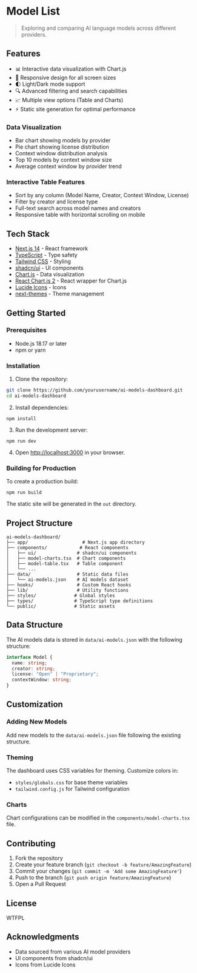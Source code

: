# Model List
> Exploring and comparing AI language models across different providers.

## Features

- 📊 Interactive data visualization with Chart.js
- 📱 Responsive design for all screen sizes
- 🌓 Light/Dark mode support
- 🔍 Advanced filtering and search capabilities
- 📈 Multiple view options (Table and Charts)
- ⚡ Static site generation for optimal performance

### Data Visualization

- Bar chart showing models by provider
- Pie chart showing license distribution
- Context window distribution analysis
- Top 10 models by context window size
- Average context window by provider trend

### Interactive Table Features

- Sort by any column (Model Name, Creator, Context Window, License)
- Filter by creator and license type
- Full-text search across model names and creators
- Responsive table with horizontal scrolling on mobile

## Tech Stack

- [Next.js 14](https://nextjs.org/) - React framework
- [TypeScript](https://www.typescriptlang.org/) - Type safety
- [Tailwind CSS](https://tailwindcss.com/) - Styling
- [shadcn/ui](https://ui.shadcn.com/) - UI components
- [Chart.js](https://www.chartjs.org/) - Data visualization
- [React Chart.js 2](https://react-chartjs-2.js.org/) - React wrapper for Chart.js
- [Lucide Icons](https://lucide.dev/) - Icons
- [next-themes](https://github.com/pacocoursey/next-themes) - Theme management

## Getting Started

### Prerequisites

- Node.js 18.17 or later
- npm or yarn

### Installation

1. Clone the repository:
```bash
git clone https://github.com/yourusername/ai-models-dashboard.git
cd ai-models-dashboard
```

2. Install dependencies:


```shellscript
npm install
```

3. Run the development server:


```shellscript
npm run dev
```

4. Open [http://localhost:3000](http://localhost:3000) in your browser.


### Building for Production

To create a production build:

```shellscript
npm run build
```

The static site will be generated in the `out` directory.

## Project Structure

```plaintext
ai-models-dashboard/
├── app/                    # Next.js app directory
├── components/            # React components
│   ├── ui/               # shadcn/ui components
│   ├── model-charts.tsx  # Chart components
│   ├── model-table.tsx   # Table component
│   └── ...
├── data/                 # Static data files
│   └── ai-models.json    # AI models dataset
├── hooks/                # Custom React hooks
├── lib/                  # Utility functions
├── styles/              # Global styles
├── types/               # TypeScript type definitions
└── public/              # Static assets
```

## Data Structure

The AI models data is stored in `data/ai-models.json` with the following structure:

```typescript
interface Model {
  name: string;
  creator: string;
  license: "Open" | "Proprietary";
  contextWindow: string;
}
```

## Customization

### Adding New Models

Add new models to the `data/ai-models.json` file following the existing structure.

### Theming

The dashboard uses CSS variables for theming. Customize colors in:

- `styles/globals.css` for base theme variables
- `tailwind.config.js` for Tailwind configuration


### Charts

Chart configurations can be modified in the `components/model-charts.tsx` file.

## Contributing

1. Fork the repository
2. Create your feature branch (`git checkout -b feature/AmazingFeature`)
3. Commit your changes (`git commit -m 'Add some AmazingFeature'`)
4. Push to the branch (`git push origin feature/AmazingFeature`)
5. Open a Pull Request


## License
WTFPL

## Acknowledgments

- Data sourced from various AI model providers
- UI components from shadcn/ui
- Icons from Lucide Icons